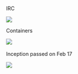 IRC

![](https://i.imgur.com/Op6BF0O.png)


Containers

![](https://i.imgur.com/IYQ9WYt.jpg)
&nbsp;


Inception passed on Feb 17

![](https://i.imgur.com/w2XPjaZ.png)


